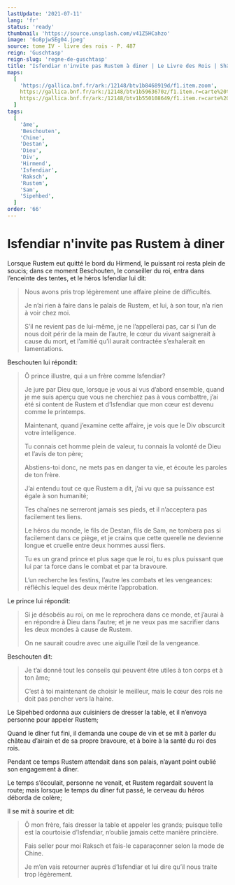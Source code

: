 ```yaml
---
lastUpdate: '2021-07-11'
lang: 'fr'
status: 'ready'
thumbnail: 'https://source.unsplash.com/v41Z5HCahzo'
image: '6o8pjwSEg04.jpeg'
source: tome IV - livre des rois - P. 487
reign: 'Guschtasp'
reign-slug: 'regne-de-guschtasp'
title: "Isfendiar n'invite pas Rustem à diner | Le Livre des Rois | Shâhnâmeh"
maps:
  [
    'https://gallica.bnf.fr/ark:/12148/btv1b8468919d/f1.item.zoom',
    https://gallica.bnf.fr/ark:/12148/btv1b5963670z/f1.item.r=carte%20touran.zoom,
    https://gallica.bnf.fr/ark:/12148/btv1b550108649/f1.item.r=carte%20touran.zoom,
  ]
tags:
  [
    'âme',
    'Beschouten',
    'Chine',
    'Destan',
    'Dieu',
    'Div',
    'Hirmend',
    'Isfendiar',
    'Raksch',
    'Rustem',
    'Sam',
    'Sipehbed',
  ]
order: '66'
---
```


<!-- LTeX: language=fr -->

# Isfendiar n'invite pas Rustem à diner

Lorsque Rustem eut quitté le bord du Hirmend, le puissant roi resta plein de soucis; dans ce moment Beschouten, le conseiller du roi, entra dans l’enceinte des tentes, et le héros Isfendiar lui dit:

> Nous avons pris trop légèrement une affaire pleine de difficultés.
>
> Je n’ai rien à faire dans le palais de Rustem, et lui, à son tour, n’a rien à voir chez moi.
>
> S’il ne revient pas de lui-même, je ne l’appellerai pas, car si l’un de nous doit périr de la main de l’autre, le cœur du vivant saignerait à cause du mort, et l’amitié qu’il aurait contractée s’exhalerait en lamentations.

Beschouten lui répondit:

> Ô prince illustre, qui a un frère comme Isfendiar?
>
> Je jure par Dieu que, lorsque je vous ai vus d’abord ensemble, quand je me suis aperçu que vous ne cherchiez pas à vous combattre, j’ai été si content de Rustem et d’Isfendiar que mon cœur est devenu comme le printemps.
>
> Maintenant, quand j’examine cette affaire, je vois que le Div obscurcit votre intelligence.
>
> Tu connais cet homme plein de valeur, tu connais la volonté de Dieu et l’avis de ton père;
>
> Abstiens-toi donc, ne mets pas en danger ta vie, et écoute les paroles de ton frère.
>
> J’ai entendu tout ce que Rustem a dit, j’ai vu que sa puissance est égale à son humanité;
>
> Tes chaînes ne serreront jamais ses pieds, et il n’acceptera pas facilement tes liens.
>
> Le héros du monde, le fils de Destan, fils de Sam, ne tombera pas si facilement dans ce piège, et je crains que cette querelle ne devienne longue et cruelle entre deux hommes aussi fiers.
>
> Tu es un grand prince et plus sage que le roi, tu es plus puissant que lui par ta force dans le combat et par ta bravoure.
>
> L’un recherche les festins, l’autre les combats et les vengeances: réfléchis lequel des deux mérite l’approbation.

Le prince lui répondit:

> Si je désobéis au roi, on me le reprochera dans ce monde, et j’aurai à en répondre à Dieu dans l’autre; et je ne veux pas me sacrifier dans les deux mondes à cause de Rustem.
>
> On ne saurait coudre avec une aiguille l’œil de la vengeance.

Beschouten dit:

> Je t’ai donné tout les conseils qui peuvent être utiles à ton corps et à ton âme;
>
> C’est à toi maintenant de choisir le meilleur, mais le cœur des rois ne doit pas pencher vers la haine.

Le Sipehbed ordonna aux cuisiniers de dresser la table, et il n’envoya personne pour appeler Rustem;

Quand le dîner fut fini, il demanda une coupe de vin et se mit à parler du château d’airain et de sa propre bravoure, et à boire à la santé du roi des rois.

Pendant ce temps Rustem attendait dans son palais, n’ayant point oublié son engagement à dîner.

Le temps s’écoulait, personne ne venait, et Rustem regardait souvent la route; mais lorsque le temps du dîner fut passé, le cerveau du héros déborda de colère;

Il se mit à sourire et dit:

> Ô mon frère, fais dresser la table et appeler les grands; puisque telle est la courtoisie d’Isfendiar, n’oublie jamais cette manière princière.
>
> Fais seller pour moi Raksch et fais-le caparaçonner selon la mode de Chine.
>
> Je m’en vais retourner auprès d’Isfendiar et lui dire qu’il nous traite trop légèrement.
